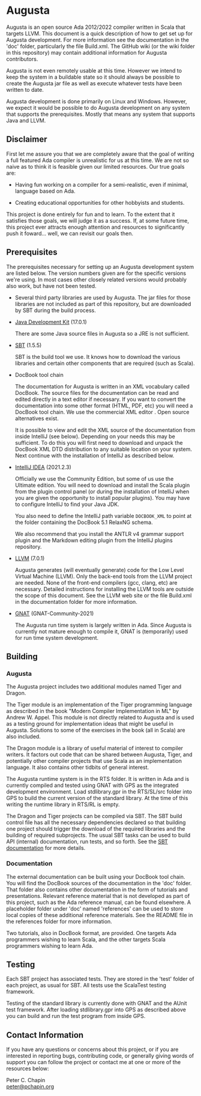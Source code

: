 Augusta
=======

Augusta is an open source Ada 2012/2022 compiler written in Scala that targets LLVM. This
document is a quick description of how to get set up for Augusta development. For more
information see the documentation in the 'doc' folder, particularly the file Build.xml. The
GitHub wiki (or the wiki folder in this repository) may contain additional information for
Augusta contributors.

Augusta is not even remotely usable at this time. However we intend to keep the system in a
buildable state so it should always be possible to create the Augusta jar file as well as
execute whatever tests have been written to date.

Augusta development is done primarily on Linux and Windows. However, we expect it would be
possible to do Augusta development on any system that supports the prerequisites. Mostly that
means any system that supports Java and LLVM.


Disclaimer
----------

First let me assure you that we are completely aware that the goal of writing a full featured
Ada compiler is unrealistic for us at this time. We are not so naive as to think it is feasible
given our limited resources. Our true goals are:

+ Having fun working on a compiler for a semi-realistic, even if minimal, language based on Ada.

+ Creating educational opportunities for other hobbyists and students.

This project is done entirely for fun and to learn. To the extent that it satisfies those goals,
we will judge it as a success. If, at some future time, this project ever attracts enough
attention and resources to significantly push it foward... well, we can revisit our goals then.


Prerequisites
-------------

The prerequisites necessary for setting up an Augusta development system are listed below. The
version numbers given are for the specific versions we're using. In most cases other closely
related versions would probably also work, but have not been tested.

+ Several third party libraries are used by Augusta. The jar files for those libraries are not
  included as part of this repository, but are downloaded by SBT during the build process.

+ [Java Development Kit](https://www.oracle.com/java/technologies/downloads/) (17.0.1)

  There are some Java source files in Augusta so a JRE is not sufficient.
  
+ [SBT](https://www.scala-sbt.org/) (1.5.5)

  SBT is the build tool we use. It knows how to download the various libraries and certain other
  components that are required (such as Scala).

+ DocBook tool chain

  The documentation for Augusta is written in an XML vocabulary called DocBook. The source files
  for the documentation can be read and edited directly in a text editor if necessary. If you
  want to convert the documentation into some other format (HTML, PDF, etc) you will need a
  DocBook tool chain. We use the commercial XML editor <oXygen/>. Open source alternatives
  exist.

  It is possible to view and edit the XML source of the documentation from inside IntelliJ (see
  below). Depending on your needs this may be sufficient. To do this you will first need to
  download and unpack the DocBook XML DTD distribution to any suitable location on your system.
  Next continue with the installation of IntelliJ as described below.

+ [IntelliJ IDEA](http://www.jetbrains.com/idea/) (2021.2.3)

  Officially we use the Community Edition, but some of us use the Ultimate edition. You will
  need to download and install the Scala plugin from the plugin control panel (or during the
  installation of IntelliJ when you are given the opportunity to install popular plugins). You
  may have to configure IntelliJ to find your Java JDK.

  You also need to define the IntelliJ path variable `DOCBOOK_XML` to point at the folder
  containing the DocBook 5.1 RelaxNG schema.

  We also recommend that you install the ANTLR v4 grammar support plugin and the Markdown
  editing plugin from the IntelliJ plugins repository.

+ [LLVM](http://llvm.org/) (7.0.1)

  Augusta generates (will eventually generate) code for the Low Level Virtual Machine (LLVM).
  Only the back-end tools from the LLVM project are needed. None of the front-end compilers
  (gcc, clang, etc) are necessary. Detailed instructions for installing the LLVM tools are
  outside the scope of this document. See the LLVM web site or the file Build.xml in the
  documentation folder for more information.

+ [GNAT](http://www.adacore.com/community) (GNAT-Community-2021)

  The Augusta run time system is largely written in Ada. Since Augusta is currently not mature
  enough to compile it, GNAT is (temporarily) used for run time system development.


Building
--------

### Augusta

The Augusta project includes two additional modules named Tiger and Dragon.

The Tiger module is an implementation of the Tiger programming language as described in the book
"Modern Compiler Implementation in ML" by Andrew W. Appel. This module is not directly related
to Augusta and is used as a testing ground for implementation ideas that might be useful in
Augusta. Solutions to some of the exercises in the book (all in Scala) are also included.

The Dragon module is a library of useful material of interest to compiler writers. It factors
out code that can be shared between Augusta, Tiger, and potentially other compiler projects that
use Scala as an implementation language. It also contains other tidbits of general interest.

The Augusta runtime system is in the RTS folder. It is written in Ada and is currently compiled
and tested using GNAT with GPS as the integrated development environment. Load stdlibrary.gpr in
the RTS/SL/src folder into GPS to build the current version of the standard library. At the time
of this writing the runtime library in RTS/RL is empty.

The Dragon and Tiger projects can be compiled via SBT. The SBT build control file has all the
necessary dependencies declared so that building one project should trigger the download of the
required libraries and the building of required subprojects. The usual SBT tasks can be used to
build API (internal) documentation, run tests, and so forth. See the [SBT
documentation](https://www.scala-sbt.org/documentation.html) for more details.

### Documentation

The external documentation can be built using your DocBook tool chain. You will find the DocBook
sources of the documentation in the 'doc' folder. That folder also contains other documentation
in the form of tutorials and presentations. Relevant reference material that is not developed as
part of this project, such as the Ada reference manual, can be found elsewhere. A placeholder
folder under 'doc' named 'references' can be used to store local copies of these additional
reference materials. See the README file in the references folder for more information.

Two tutorials, also in DocBook format, are provided. One targets Ada programmers wishing to
learn Scala, and the other targets Scala programmers wishing to learn Ada.


Testing
-------

Each SBT project has associated tests. They are stored in the 'test' folder of each project, as
usual for SBT. All tests use the ScalaTest testing framework.

Testing of the standard library is currently done with GNAT and the AUnit test framework. After
loading stdlibrary.gpr into GPS as described above you can build and run the test program from
inside GPS.


Contact Information
-------------------

If you have any questions or concerns about this project, or if you are interested in reporting
bugs, contributing code, or generally giving words of support you can follow the project or
contact me at one or more of the resources below:

Peter C. Chapin  
peter@pchapin.org  
